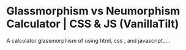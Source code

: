 # Glassmorphism vs Neumorphism Calculator | CSS & JS (VanillaTilt)

A calculator glassmorphism of using html, css , and javascript.....
